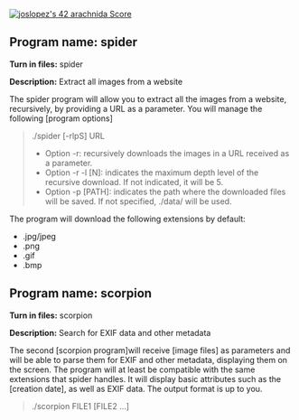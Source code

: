 <a href="https://github.com/JaeSeoKim/badge42"><img src="https://badge42.vercel.app/api/v2/cl4qxms4g001609l49j835g66/project/3066422" alt="joslopez's 42 arachnida Score" /></a>
<h2>Program name: spider</h2> <p><strong>Turn in files:</strong> spider</p> <p></p> <p><strong>Description:</strong> Extract all images from a website</p> <p>The spider program will allow you to extract all the images from a website, recursively, by providing a URL as a parameter. You will manage the following [program options]</p> <blockquote> <p>./spider [-rlpS] URL</p> <ul> <li>Option -r: recursively downloads the images in a URL received as a parameter.</li> <li>Option -r -l [N]: indicates the maximum depth level of the recursive download. If not indicated, it will be 5.</li> <li>Option -p [PATH]: indicates the path where the downloaded files will be saved. If not specified, ./data/ will be used.</li> </ul> </blockquote> <p>The program will download the following extensions by default:</p> <ul> <li>.jpg/jpeg</li> <li>.png</li> <li>.gif</li> <li>.bmp</li> </ul>  <h2>Program name: scorpion</h2> <p><strong>Turn in files:</strong> scorpion</p> <p></p> <p><strong>Description:</strong> Search for EXIF data and other metadata</p> <p>The second [scorpion program]will receive [image files] as parameters and will be able to parse them for EXIF and other metadata, displaying them on the screen. The program will at least be compatible with the same extensions that spider handles. It will display basic attributes such as the [creation date], as well as EXIF data. The output format is up to you.</p> <blockquote> <p>./scorpion FILE1 [FILE2 ...]</p> </blockquote>
